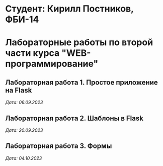 # Студент: Кирилл Постников, ФБИ-14

# Лабораторные работы по второй части курса "WEB-программирование"

## Лабораторная работа 1. Простое приложение на Flask

*Дата: 06.09.2023*

## Лабораторная работа 2. Шаблоны в Flask

*Дата: 20.09.2023*

## Лабораторная работа 3. Формы

*Дата: 04.10.2023*
